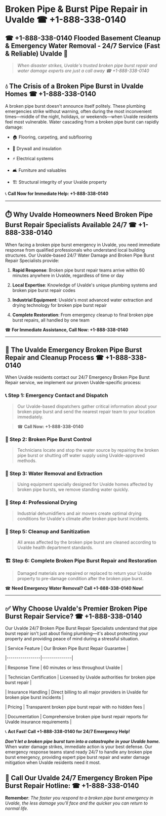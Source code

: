 # Broken Pipe & Burst Pipe Repair in Uvalde ☎ +1-888-338-0140  
## ☎ +1-888-338-0140 Flooded Basement Cleanup & Emergency Water Removal - 24/7 Service (Fast & Reliable) Uvalde 🚨  

> *When disaster strikes, Uvalde's trusted broken pipe burst repair and water damage experts are just a call away ☎ +1-888-338-0140*  

## 💧 The Crisis of a Broken Pipe Burst in Uvalde Homes ☎ +1-888-338-0140  

A broken pipe burst doesn't announce itself politely. These plumbing emergencies strike without warning, often during the most inconvenient times—middle of the night, holidays, or weekends—when Uvalde residents feel most vulnerable. Water cascading from a broken pipe burst can rapidly damage:  

* 🏠 Flooring, carpeting, and subflooring  
* 🧱 Drywall and insulation  
* ⚡ Electrical systems  
* 🛋️ Furniture and valuables  
* 🏗️ Structural integrity of your Uvalde property  

📞 **Call Now for Immediate Help: +1-888-338-0140**  

---  

## ⏱️ Why Uvalde Homeowners Need Broken Pipe Burst Repair Specialists Available 24/7 ☎ +1-888-338-0140  

When facing a broken pipe burst emergency in Uvalde, you need immediate response from qualified professionals who understand local building structures. Our Uvalde-based 24/7 Water Damage and Broken Pipe Burst Repair Specialists provide:  

1. **Rapid Response**: Broken pipe burst repair teams arrive within 60 minutes anywhere in Uvalde, regardless of time or day  
2. **Local Expertise**: Knowledge of Uvalde's unique plumbing systems and broken pipe burst repair codes  
3. **Industrial Equipment**: Uvalde's most advanced water extraction and drying technology for broken pipe burst repair  
4. **Complete Restoration**: From emergency cleanup to final broken pipe burst repairs, all handled by one team  

☎ **For Immediate Assistance, Call Now: +1-888-338-0140**  

---  

## 🔧 The Uvalde Emergency Broken Pipe Burst Repair and Cleanup Process ☎ +1-888-338-0140  

When Uvalde residents contact our 24/7 Emergency Broken Pipe Burst Repair service, we implement our proven Uvalde-specific process:  

### 📞 Step 1: Emergency Contact and Dispatch  
> Our Uvalde-based dispatchers gather critical information about your broken pipe burst and send the nearest repair team to your location immediately.  
> ☎ **Call Now: +1-888-338-0140**  

### 🚿 Step 2: Broken Pipe Burst Control  
> Technicians locate and stop the water source by repairing the broken pipe burst or shutting off water supply using Uvalde-approved methods.  

### 🌊 Step 3: Water Removal and Extraction  
> Using equipment specially designed for Uvalde homes affected by broken pipe bursts, we remove standing water quickly.  

### 💨 Step 4: Professional Drying  
> Industrial dehumidifiers and air movers create optimal drying conditions for Uvalde's climate after broken pipe burst incidents.  

### 🧼 Step 5: Cleanup and Sanitization  
> All areas affected by the broken pipe burst are cleaned according to Uvalde health department standards.  

### 🏗️ Step 6: Complete Broken Pipe Burst Repair and Restoration  
> Damaged materials are repaired or replaced to return your Uvalde property to pre-damage condition after the broken pipe burst.  

☎ **Need Emergency Water Removal? Call +1-888-338-0140 Now!**  

---  

## ✅ Why Choose Uvalde's Premier Broken Pipe Burst Repair Service? ☎ +1-888-338-0140  

Our Uvalde 24/7 Broken Pipe Burst Repair Specialists understand that pipe burst repair isn't just about fixing plumbing—it's about protecting your property and providing peace of mind during a stressful situation.  

| Service Feature | Our Broken Pipe Burst Repair Guarantee |  
|-----------------|---------------|  
| Response Time | 60 minutes or less throughout Uvalde |  
| Technician Certification | Licensed by Uvalde authorities for broken pipe burst repair |  
| Insurance Handling | Direct billing to all major providers in Uvalde for broken pipe burst incidents |  
| Pricing | Transparent broken pipe burst repair with no hidden fees |  
| Documentation | Comprehensive broken pipe burst repair reports for Uvalde insurance requirements |  

📞 **Act Fast! Call +1-888-338-0140 for 24/7 Emergency Help!**  

***Don't let a broken pipe burst turn into a catastrophe in your Uvalde home.*** When water damage strikes, immediate action is your best defense. Our emergency response teams stand ready 24/7 to handle any broken pipe burst emergency, providing expert pipe burst repair and water damage mitigation when Uvalde residents need it most.  

## 📱 Call Our Uvalde 24/7 Emergency Broken Pipe Burst Repair Hotline: ☎ +1-888-338-0140  

**Remember**: *The faster you respond to a broken pipe burst emergency in Uvalde, the less damage you'll face and the quicker you can return to normal life.*